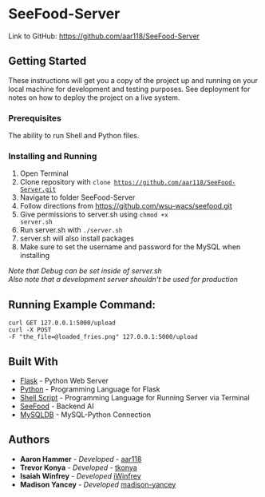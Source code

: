 # SeeFood-Server

Link to GitHub: https://github.com/aar118/SeeFood-Server<br/>

## Getting Started

These instructions will get you a copy of the project up and running on your local machine for development and testing purposes. See deployment for notes on how to deploy the project on a live system.<br/>

### Prerequisites

The ability to run Shell and Python files.<br/>

### Installing and Running

1. Open Terminal<br/>
2. Clone repository with <code>clone https://github.com/aar118/SeeFood-Server.git</code><br/>
3. Navigate to folder SeeFood-Server<br/>
4. Follow directions from https://github.com/wsu-wacs/seefood.git<br/>
5. Give permissions to server.sh using <code>chmod +x server.sh</code><br/>
6. Run server.sh with <code>./server.sh</code><br/>
7. server.sh will also install packages<br/>
8. Make sure to set the username and password for the MySQL when installing<br/>

*Note that Debug can be set inside of server.sh*<br/>
*Also note that a development server shouldn't be used for production*

## Running Example Command:

<code>curl GET 127.0.0.1:5000/upload</code><br/>
<code>curl -X POST -F "the_file=@loaded_fries.png" 127.0.0.1:5000/upload</code><br/>

## Built With

* [Flask](http://flask.pocoo.org/) - Python Web Server<br/>
* [Python](https://www.python.org/) - Programming Language for Flask<br/>
* [Shell Script](https://www.shellscript.sh/) - Programming Language for Running Server via Terminal<br/>
* [SeeFood](https://github.com/wsu-wacs/seefood) - Backend AI<br/>
* [MySQLDB](http://mysql-python.sourceforge.net/MySQLdb.html) - MySQL-Python Connection<br/>

## Authors

* **Aaron Hammer** - *Developed* - [aar118](https://github.com/aar118)<br/>
* **Trevor Konya** - *Developed* - [tkonya](https://github.com/tkonya)<br/>
* **Isaiah Winfrey** - *Developed* [iWinfrey](https://github.com/iWinfrey)<br/>
* **Madison Yancey** - *Developed* [madison-yancey](https://github.com/madison-yancey)